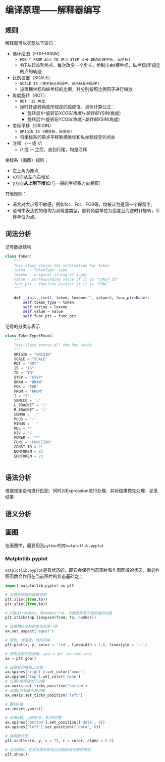 # 编译原理——解释器编写

## 规则

解释器可以实现以下语句：

* 循环绘图（FOR-DRAW）
  * `FOR T FROM 起点 TO 终点 STEP 步长 DRAW(横坐标, 纵坐标)`
  * 令T从起点到终点、每次改变一个步长，绘制出由(横坐标，纵坐标)所规定的点的轨迹
* 比例设置（SCALE）
  * `SCALE IS (横坐标比例因子，纵坐标比例因子)`
  * 设置横坐标和纵坐标的比例，并分别按照比例因子进行缩放
* 角度旋转（ROT）
  * `ROT  IS 角度`
  * 逆时针旋转角度所规定的弧度值。具体计算公式：
    * 旋转后X=旋转前X*COS(角度)+旋转前Y*SIN(角度) 
    * 旋转后Y=旋转前Y*COS(角度)-旋转前X*SIN(角度)
* 坐标平移（ORIGIN）
  * `ORIGIN IS (横坐标，纵坐标)`
  * 将坐标系的原点平移到横坐标和纵坐标规定的点处
* 注释        （-- 或 //）
  * // 或 -- 之后，直到行尾，均是注释



坐标系（画图）规则：

* 左上角为原点
* x方向从左向右增长
* y方向**从上到下增长**(与一般的坐标系方向相反)



其他规则：

* 语言对大小写不敏感，例如for、For、FOR等，均被认为是同一个保留字。
* 语句中表达式的值均为双精度类型，旋转角度单位为弧度且为逆时针旋转，平移单位为点。  



## 词法分析

记号数据结构

``` python
class Token:
    """
    This class stores the information for token
    token - 'TokenType' type
    lexeme - original string of input
    value - corresponding value if it is 'CONST_ID'
    func_ptr - function pointer if it is 'FUNC'
    """

    def __init__(self, token, lexeme="", value=0, func_ptr=None):
        self.token_type = token
        self.string = lexeme
        self.value = value
        self.func_ptr = func_ptr

```



记号的分类与表示

``` python
class TokenType(Enum):
    """
    This class stores all the key words
    """
    ORIGIN = "ORIGIN"
    SCALE = "SCALE"
    ROT = "ROT"
    IS = "IS"
    TO = "TO"
    STEP = "STEP"
    DRAW = "DRAW"
    FOR = "FOR"
    FROM = "FROM"
    T = "T"
    SEMICO = ';'
    L_BRACKET = '('
    R_BRACKET = ')'
    COMMA = ','
    PLUS = '+'
    MINUS = '-'
    MUL = '*'
    DIV = '/'
    POWER = '**'
    FUNC = "FUNCTION"
    CONST_ID = 21
    NONTOKEN = 22
    ERRTOKEN = 23
    
```



## 语法分析

根据规定语句进行匹配，同时对Expression进行处理，并将结果预先处理，记录结果



## 语义分析





## 画图

在画图中，需要用到`python`的库`matplotlib.pyplot`

### Matplotlib.pyplot

`matplotlib.pyplot`是有状态的，即它会保存当前图片和作图区域的状态，新的作图函数会作用在当前图片的状态基础之上

``` python
import matplotlib.pyplot as plt

# 设置坐标轴的取值范围
plt.xlim((from,to))
plt.ylim((from,to))

# X轴从from到to，取number个点，也就是修改了坐标轴的刻度
plt.xticks(np.linspace(from, to, number))

# 设置横纵坐标的单位长度一致
ax.set_aspect("equal")

# 颜色，线宽度，线的风格
plt.plot(x, y, color = 'red', linewidth = 1.0, linestyle = '--')

# 获取当前的坐标轴, gca = get current axis
ax = plt.gca()

# 设置右边框和上边框
ax.spines['right'].set_color('none')
ax.spines['top'].set_color('none')
# 设置x坐标轴为下边框
ax.xaxis.set_ticks_position('bottom')
# 设置y坐标轴为左边框
ax.yaxis.set_ticks_position('left')

# 翻转y轴
ax.invert_yaxis()

# 设置x轴, y轴在(0, 0)的位置
ax.spines['bottom'].set_position(('data', 0))
ax.spines['left'].set_position(('data', 0))

# 绘制散点图
plt.scatter(x, y, s = 75, c = color, alpha = 0.5)

# 显示图形，在显示图形前可以对图形进行属性更改
plt.show()
```

